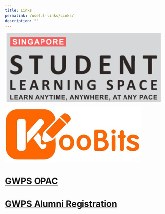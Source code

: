 ```yaml
---
title: Links
permalink: /useful-links/Links/
description: ""
---
```

[![](/images/SLS-Logo.png)]((https://vle.learning.moe.edu.sg/login))

[![](/images/KOOBITS.jpg)](https://problemsums.koobits.com/)

# [GWPS OPAC](https://schoolibrary.moe.edu.sg/greenwoodpri)
	
# [GWPS Alumni Registration](https://go.gov.sg/greenwoodalumni)
